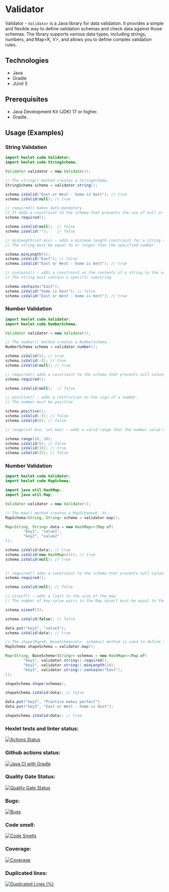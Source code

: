 # Validator

Validator - `Validator` is a Java library for data validation.
It provides a simple and flexible way to define validation schemas and check data against those schemas.
The library supports various data types, including strings, numbers, and Map<K, V>, and allows you to define complex validation rules.

## Technologies

*   Java
*   Gradle
*   JUnit 5

## Prerequisites

*   Java Development Kit (JDK) 17 or higher.
*   Gradle.

## Usage (Examples)

### String Validation

```java
import hexlet.code.Validator;
import hexlet.code.StringSchema;

Validator validator = new Validator();

// The string() method creates a StringSchema.
StringSchema schema = validator.string();

schema.isValid("East or West - home is best"); // true
schema.isValid(null); // true

// required() makes data mandatory. 
// It adds a constraint to the schema that prevents the use of null or an empty string as a value
schema.required();

schema.isValid(null);  // false
schema.isValid("");    // false

// minLength(int min) — adds a minimum length constraint for a string to the schema. 
// The string must be equal to or longer than the specified number

schema.minLength(5);
schema.isValid("East"); // false
schema.isValid("East or West - home is best"); // true

// contains() — adds a constraint on the contents of a string to the schema.
// The string must contain a specific substring

schema.contains("East");
schema.isValid("home is best"); // false
schema.isValid("East or West - home is best"); // true
```
### Number Validation

```java
import hexlet.code.Validator;
import hexlet.code.NumberSchema;

Validator validator = new Validator();

// The number() method creates a NumberSchema.
NumberSchema schema = validator.number();

schema.isValid(5); // true
schema.isValid(-5); // true
schema.isValid(null); // true

// required() adds a constraint to the schema that prevents null values from being used.
schema.required();

schema.isValid(null);  // false

// positive() — adds a restriction on the sign of a number. 
// The number must be positive

schema.positive();
schema.isValid(-5); // false
schema.isValid(0); // false

// range(int min, int max) — adds a valid range that the number value must fall within, including the boundaries

schema.range(10, 20);
schema.isValid(5); // false
schema.isValid(15); // true
schema.isValid(25); // false
```
### Number Validation

```java
import hexlet.code.Validator;
import hexlet.code.MapSchema;

import java.util.HashMap;
import java.util.Map;

Validator validator = new Validator();

// The map() method creates a MapSchema<K, V>.
MapSchema<String, String> schema = validator.map();

Map<String, String> data = new HashMap<>(Map.of(
        "key1", "value1",
        "key2", "value2"
));

schema.isValid(data); // true
schema.isValid(new HashMap<>()); // true
schema.isValid(null); // true        
        

// required() adds a constraint to the schema that prevents null values from being used.
schema.required();

schema.isValid(null); // false

// sizeof() — adds a limit to the size of the map. 
// The number of key-value pairs in the Map object must be equal to the specified value

schema.sizeof(3);

schema.isValid(false); // false

data.put("key3", "value3");
schema.isValid(data); // true

// The shape(Map<K, BaseSchema<V>>  schemas) method is used to define the properties of a Map object and create a schema for validating their values. Each property of a Map object has its own set of constraints, allowing for more precise control over the data.
MapSchema shapeSchema = validator.map();

Map<String, BaseSchema<String>> schemas = new HashMap<>(Map.of(
        "key1", validator.string().required(),
        "key2", validator.string().minLength(10);
        "key3", validator.string().contains("East");
));

shapeSchema.shape(schemas);

shapeSchema.isValid(data); // false

data.put("key2", "Practice makes perfect")
data.put("key3", "East or West - home is best");

shapeSchema.isValid(data); // true
```

### Hexlet tests and linter status:
[![Actions Status](https://github.com/Katherini17/java-project-78/actions/workflows/hexlet-check.yml/badge.svg)](https://github.com/Katherini17/java-project-78/actions)
### Github actions status:
[![Java CI with Gradle](https://github.com/Katherini17/java-project-78/actions/workflows/main.yml/badge.svg)](https://github.com/Katherini17/java-project-78/actions/workflows/main.yml)
### Quality Gate Status:
[![Quality Gate Status](https://sonarcloud.io/api/project_badges/measure?project=Katherini17_java-project-78&metric=alert_status)](https://sonarcloud.io/summary/new_code?id=Katherini17_java-project-78)
### Bugs:
[![Bugs](https://sonarcloud.io/api/project_badges/measure?project=Katherini17_java-project-78&metric=bugs)](https://sonarcloud.io/summary/new_code?id=Katherini17_java-project-78)
### Code smell:
[![Code Smells](https://sonarcloud.io/api/project_badges/measure?project=Katherini17_java-project-78&metric=code_smells)](https://sonarcloud.io/summary/new_code?id=Katherini17_java-project-78)
### Coverage:
[![Coverage](https://sonarcloud.io/api/project_badges/measure?project=Katherini17_java-project-78&metric=coverage)](https://sonarcloud.io/summary/new_code?id=Katherini17_java-project-78)
### Duplicated lines:
[![Duplicated Lines (%)](https://sonarcloud.io/api/project_badges/measure?project=Katherini17_java-project-78&metric=duplicated_lines_density)](https://sonarcloud.io/summary/new_code?id=Katherini17_java-project-78)